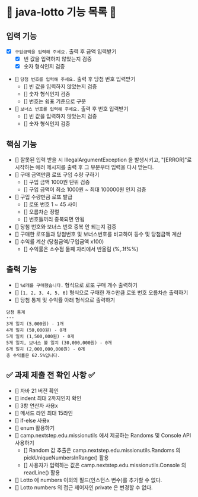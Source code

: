 # 📝 java-lotto 기능 목록 📝

## 입력 기능

- [x] `구입금액을 입력해 주세요.` 출력 후 금액 입력받기
    - [x] 빈 값을 입력하지 않았는지 검증
    - [x] 숫자 형식인지 검증
- [] `당첨 번호를 입력해 주세요.` 출력 후 당첨 번호 입력받기
    - [] 빈 값을 입력하지 않았는지 검증
    - [] 숫자 형식인지 검증
    - [] 번호는 쉼표 기준으로 구분
- [] `보너스 번호를 입력해 주세요.` 출력 후 번호 입력받기
    - [] 빈 값을 입력하지 않았는지 검증
    - [] 숫자 형식인지 검증

## 핵심 기능

- [] 잘못된 입력 받을 시 IllegalArgumentException 을 발생시키고,
  "[ERROR]"로 시작하는 에러 메시지를 출력 후 그 부분부터 입력을 다시 받는다.
- [] 구매 금액만큼 로또 구입 수량 구하기
    - [] 구입 금액 1000원 단위 검증
    - [] 구입 금액이 최소 1000원 ~ 최대 100000원 인지 검증
- [] 구입 수량만큼 로또 발급
    - [] 로또 번호 1 ~ 45 사이
    - [] 오름차순 정렬
    - [] 번호들끼리 중복되면 안됨
- [] 당첨 번호와 보너스 번호 중복 안 되는지 검증
- [] 구매한 로또들과 당첨번호 및 보너스번호를 비교하여 등수 및 당첨금액 계산
- [] 수익률 계산 (당첨금액/구입금액 x100)
    - [] 수익률은 소수점 둘째 자리에서 반올림 (%,.1f%%)

## 출력 기능

- [] `%d개를 구매했습니다.` 형식으로 로또 구매 개수 출력하기
- [] `[1, 2, 3, 4, 5, 6]` 형식으로 구매한 개수만큼 로또 번호 오름차순 출력하기
- [] 당첨 통계 및 수익률 아래 형식으로 출력하기

```
당첨 통계
---
3개 일치 (5,000원) - 1개
4개 일치 (50,000원) - 0개
5개 일치 (1,500,000원) - 0개
5개 일치, 보너스 볼 일치 (30,000,000원) - 0개
6개 일치 (2,000,000,000원) - 0개
총 수익률은 62.5%입니다.
```

## ✅ 과제 제출 전 확인 사항 ✅

- [] 자바 21 버전 확인
- [] indent 최대 2까지인지 확인
- [] 3항 연산자 사용x
- [] 메서드 라인 최대 15라인
- [] if-else 사용x
- [] enum 활용하기
- [] camp.nextstep.edu.missionutils 에서 제공하는 Randoms 및 Console API 사용하기
    - [] Random 값 추출은 camp.nextstep.edu.missionutils.Randoms 의 pickUniqueNumbersInRange() 활용
    - [] 사용자가 입력하는 값은 camp.nextstep.edu.missionutils.Console 의 readLine() 활용
- [] Lotto 에 numbers 이외의 필드(인스턴스 변수)를 추가할 수 없다.
- [] Lotto numbers 의 접근 제어자인 private 은 변경할 수 없다.